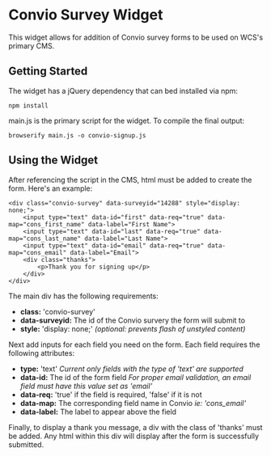 # Convio Survey Widget
This widget allows for addition of Convio survey forms to be used on WCS's primary CMS.

## Getting Started
The widget has a jQuery dependency that can bed installed via npm:
```
npm install
```

main.js is the primary script for the widget. To compile the final output:
```
browserify main.js -o convio-signup.js
```

## Using the Widget
After referencing the script in the CMS, html must be added to create the form. Here's an example:
```
<div class="convio-survey" data-surveyid="14288" style="display: none;">
	<input type="text" data-id="first" data-req="true" data-map="cons_first_name" data-label="First Name">
	<input type="text" data-id="last" data-req="true" data-map="cons_last_name" data-label="Last Name">
	<input type="text" data-id="email" data-req="true" data-map="cons_email" data-label="Email">
	<div class="thanks">
		<p>Thank you for signing up</p>
	</div>
</div>
```

The main div has the following requirements:
- **class:** 'convio-survey'
- **data-surveyid:** The id of the Convio survery the form will submit to
- **style:** 'display: none;' *(optional: prevents flash of unstyled content)*

Next add inputs for each field you need on the form. Each field requires the following attributes:
- **type:** 'text' *Current only fields with the type of 'text' are supported*
- **data-id:** The id of the form field *For proper email validation, an email field must have this value set as 'email'*
- **data-req:** 'true' if the field is required, 'false' if it is not
- **data-map:** The corresponding field name in Convio *ie: 'cons_email'*
- **data-label:** The label to appear above the field

Finally, to display a thank you message, a div with the class of 'thanks' must be added. Any html within this div will display after the form is successfully submitted.